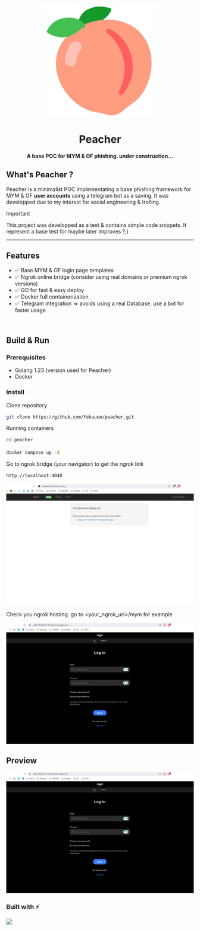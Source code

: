 <p align="center">
  <img src="https://github.com/Yekuuun/peacher/blob/main/assets/peacher.webp" alt="Description de l'image" width="300">
</p>
<div align="center">
  <h1>Peacher</h1>
  <p><strong>A base POC for MYM & OF phishing. under construction...</strong></p>
</div>

## What's Peacher ?

Peacher is a minimalist POC implementating a base phishing framework for MYM & OF **user accounts** using a telegram bot as a saving. It was developped due to my interest for social engineering & trolling.

>[!Important]
>This project was developped as a test & contains simple code snippets. It represent a base test for maybe later improves ?;)

---

## Features

- ✅ Base MYM & OF login page templates
- ✅ Ngrok online bridge (consider using real domains or premium ngrok versions)
- ✅ GO for fast & easy deploy
- ✅ Docker full containerization
- ✅ Telegram integration => avoids using a real Database. use a bot for faster usage

<br>

## Build & Run

### Prerequisites

- Golang 1.23 (version used for Peacher)
- Docker

### Install

Clone repository
```bash
git clone https://github.com/Yekuuun/peacher.git

```

Running containers
```bash
cd peacher

docker compose up -d
```

Go to ngrok bridge (your navigator) to get the ngrok link

```bash
http://localhost:4040

```
<img src="https://github.com/Yekuuun/peacher/blob/main/assets/ngrok.png" alt="DebugInfo" />

Check you ngrok hosting. go to <your_ngrok_url>/mym for example

<img src="https://github.com/Yekuuun/peacher/blob/main/assets/mym.png" alt="DebugInfo" />


<br>

## Preview

<img src="https://github.com/Yekuuun/peacher/blob/main/assets/mym.png" alt="DebugInfo" />


<br>

### Built with ⚡

<img src="https://skillicons.dev/icons?i=css,html,go,docker,ngrok" />
